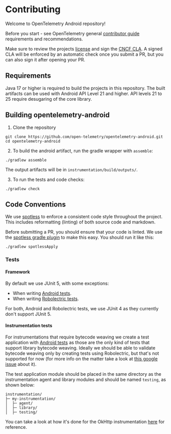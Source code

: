 # Contributing

Welcome to OpenTelemetry Android repository!

Before you start - see OpenTelemetry general
[contributor guide](https://github.com/open-telemetry/community/tree/main/guides/contributor)
requirements and recommendations.

Make sure to review the projects [license](LICENSE) and sign the
[CNCF CLA](https://identity.linuxfoundation.org/projects/cncf). A signed CLA will be enforced by an
automatic check once you submit a PR, but you can also sign it after opening your PR.

## Requirements

Java 17 or higher is required to build the projects in this repository.
The built artifacts can be used with Android API Level 21 and higher.
API levels 21 to 25 require desugaring of the core library.

## Building opentelemetry-android

1. Clone the repository

```
git clone https://github.com/open-telemetry/opentelemetry-android.git
cd opentelemetry-android
```

2. To build the android artifact, run the gradle wrapper with `assemble`:

```
./gradlew assemble
```

The output artifacts will be in `instrumentation/build/outputs/`.

3. To run the tests and code checks:

```
./gradlew check
```

## Code Conventions

We use [spotless](https://github.com/diffplug/spotless) to enforce a consistent code style
throughout the project. This includes reformatting (linting) of both source code and markdown.

Before submitting a PR, you should ensure that your code is linted. We use the
[spotless gradle plugin](https://github.com/diffplug/spotless/tree/main/plugin-gradle) to
make this easy. You should run it like this:

```
./gradlew spotlessApply
```

### Tests

#### Framework

By default we use JUnit 5, with some exceptions:

- When writing [Android tests](https://developer.android.com/training/testing/instrumented-tests).
- When writing [Robolectric tests](https://robolectric.org/).

For both, Android and Robolectric tests, we use JUnit 4 as they currently don't support JUnit 5.

#### Instrumentation tests

For instrumentations that require bytecode weaving we create a test application
with [Android tests](https://developer.android.com/training/testing/instrumented-tests) as those are
the only kind of tests that
support library bytecode weaving. Ideally we should be able to validate bytecode weaving only by
creating tests using Robolectric, but that's not supported for now (for more info on the matter take
a look at [this google issue](https://issuetracker.google.com/issues/249940660) about it).

The test application module should be placed in the same directory as the instrumentation agent and
library modules and should be named `testing`, as shown below:

```text
instrumentation/
├─ my-instrumentation/
│  ├─ agent/
│  ├─ library/
│  ├─ testing/
```

You can take a look at how it's done for the OkHttp
instrumentation [here](instrumentation/okhttp3) for reference.
